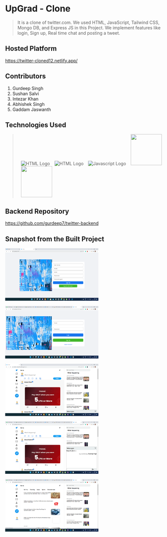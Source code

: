
# UpGrad - Clone

>It is a clone of twitter.com. We used HTML, JavaScript, Tailwind CSS, Mongo DB, and Express JS in this Project. We implement features like login, Sign up, Real time chat and posting a tweet.


## Hosted Platform

https://twitter-cloned12.netlify.app/

## Contributors

1. Gurdeep Singh
2. Sushan Salvi
3. Intezar Khan
4. Abhishek Singh
5. Gaddam Jaswanth


## Technologies Used
> &ensp; <img src = "https://i.stack.imgur.com/PgcSR.png" width = "100" height = "100" alt = "HTML Logo"> 
> &ensp; <img src = "https://upload.wikimedia.org/wikipedia/commons/thumb/d/d5/CSS3_logo_and_wordmark.svg/1200px-CSS3_logo_and_wordmark.svg.png" width = "100" height = "100" alt ="HTML Logo"/>
> &ensp; <img src = "https://cdn.iconscout.com/icon/free/png-256/javascript-2752148-2284965.png" width = "100" height = "100" alt = "Javascript Logo">
> &ensp; <img src = "https://cdn.icon-icons.com/icons2/2415/PNG/512/mongodb_plain_wordmark_logo_icon_146423.png" width = "100" height ="100">
> &ensp; <img src = "https://cloud.netlifyusercontent.com/assets/344dbf88-fdf9-42bb-adb4-46f01eedd629/064fc70f-5df3-4333-b9d4-f6abe2f946de/react-wp-app8.png" width = "100" height ="100">

## Backend Repository
https://github.com/gurdeep7/twitter-backend

## Snapshot from the Built Project

 <img src = "images/signup.png" style="width:300px" alt = "Sign Up Page" width = "300"/> &emsp; &emsp;


 <img src = "images/login.png" style="width:300px" alt = "Login Page" /> 
 
 <img src = "images/home.png" style="width:300px" alt = "Home Page" />  &emsp;
 
  
 <img src = "images/chat.png" style="width:300px" alt = "Chat Page" /> &emsp;
    
  
 <img src = "images/explore.png" style="width:300px" alt = "Explore Page" /> &emsp; 



